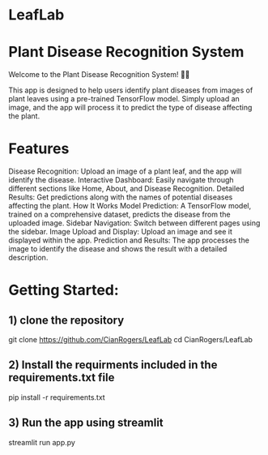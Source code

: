 # LeafLab

# Plant Disease Recognition System

Welcome to the Plant Disease Recognition System! 🌿🔎

This app is designed to help users identify plant diseases from images of plant leaves using a pre-trained TensorFlow model. Simply upload an image, and the app will process it to predict the type of disease affecting the plant.

# Features
Disease Recognition: Upload an image of a plant leaf, and the app will identify the disease.
Interactive Dashboard: Easily navigate through different sections like Home, About, and Disease Recognition.
Detailed Results: Get predictions along with the names of potential diseases affecting the plant.
How It Works
Model Prediction: A TensorFlow model, trained on a comprehensive dataset, predicts the disease from the uploaded image.
Sidebar Navigation: Switch between different pages using the sidebar.
Image Upload and Display: Upload an image and see it displayed within the app.
Prediction and Results: The app processes the image to identify the disease and shows the result with a detailed description.

# Getting Started:

## 1) clone the repository
git clone https://github.com/CianRogers/LeafLab
cd CianRogers/LeafLab

## 2) Install the requirments included in the requirements.txt file
pip install -r requirements.txt


## 3) Run the app using streamlit 
streamlit run app.py
